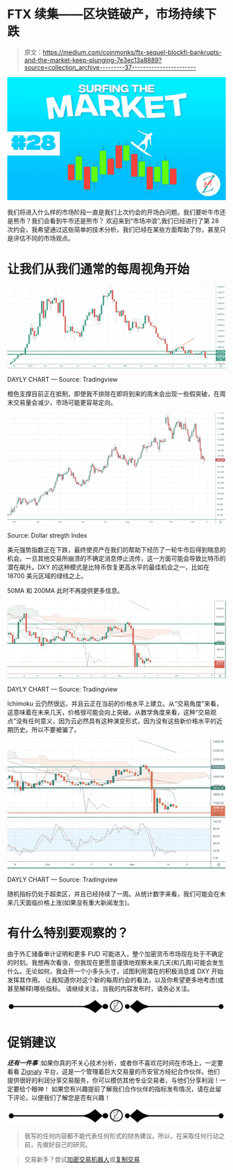 # FTX 续集——区块链破产，市场持续下跌

> 原文：<https://medium.com/coinmonks/ftx-sequel-blockfi-bankrupts-and-the-market-keep-plunging-7e3ec13a8889?source=collection_archive---------37----------------------->

![](img/46c06546d9d0e8101b669c1401ffc94c.png)

我们将进入什么样的市场阶段一直是我们上次约会的开场白问题。我们要听牛市还是熊市？我们会看到牛市还是熊市？
欢迎来到“市场冲浪”,我们已经进行了第 28 次约会，我希望通过这些简单的技术分析，我们已经在某些方面帮助了你，甚至只是评估不同的市场观点。

# 让我们从我们通常的每周视角开始

![](img/3a3a9964bda4125b0c107939f38a3377.png)

DAYLY CHART — Source: Tradingview

橙色支撑目前正在抵制，即使我不排除在即将到来的周末会出现一些假突破，在周末交易量会减少，市场可能更容易定向。

![](img/854e1d5d952eb19bc85b839b8b723488.png)

Source: Dollar stregth Index

美元强势指数正在下跌，最终使资产在我们的帮助下经历了一轮牛市后得到喘息的机会。一旦其他交易所崩溃的不确定消息停止流传，这一方面可能会导致比特币的潜在飙升。DXY 的这种模式是比特币恢复更高水平的最佳机会之一，比如在 18700 美元区域的绿线之上。

50MA 和 200MA 此时不再提供更多信息。

![](img/10909f8c9bb1fe83af15cccd57f656c5.png)

DAYLY CHART — Source: Tradingview

Ichimoku 云仍然很远，并且云正在当前的价格水平上建立。从“交易角度”来看，这意味着在未来几天，价格很可能会向上突破。从数学角度来看，这种“交易观点”没有任何意义，因为云必然具有这种演变形式，因为没有这些新价格水平的近期历史。所以不要被骗了。

![](img/5ebab90fa3c7d1207c0f71c486343742.png)

DAYLY CHART — Source: Tradingview

随机指标仍处于超卖区，并且已经持续了一周。从统计数字来看，我们可能会在未来几天面临价格上涨(如果没有重大新闻发生)。

# 有什么特别要观察的？

由于外汇储备审计证明和更多 FUD 可能进入，整个加密货币市场现在处于不确定的时刻。我想再次看涨，但我现在更愿意谨慎地观察未来几天(和几周)可能会发生什么。无论如何，我会开一个小多头头寸，试图利用潜在的积极消息或 DXY 开始发挥其作用。
让我知道你对这个新的每周约会的看法，以及你希望更多地考虑(或甚至解释)哪些指标。
请继续关注，当我的内容发布时，请务必关注。

![](img/2931fc6458dbda66192428929f8a301f.png)

# 促销建议

***还有一件事*** :如果你真的不关心技术分析，或者你不喜欢花时间在市场上，一定要看看 [Zignaly](https://zignaly.com/app/signup/?invite=mikezillo) 平台，这是一个管理着巨大交易量的币安官方经纪合作伙伴。他们提供很好的利润分享交易服务，你可以模仿其他专业交易者，与他们分享利润！一定要给个眼神！
如果您有兴趣提前了解我们合作伙伴的指标发布情况，请在此留下评论，以便我们了解您是否有兴趣！

![](img/2931fc6458dbda66192428929f8a301f.png)

> 我写的任何内容都不能代表任何形式的财务建议。所以，在采取任何行动之前，先做好自己的研究。

> 交易新手？尝试[加密交易机器人](/coinmonks/crypto-trading-bot-c2ffce8acb2a)或[复制交易](/coinmonks/top-10-crypto-copy-trading-platforms-for-beginners-d0c37c7d698c)